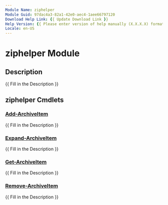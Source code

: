 ```yaml
---
Module Name: ziphelper
Module Guid: 97dac4a3-82a1-42e0-aec4-1aee66797120
Download Help Link: {{ Update Download Link }}
Help Version: {{ Please enter version of help manually (X.X.X.X) format }}
Locale: en-US
---
```


# ziphelper Module
## Description
{{ Fill in the Description }}

## ziphelper Cmdlets
### [Add-ArchiveItem](Add-ArchiveItem.md)
{{ Fill in the Description }}

### [Expand-ArchiveItem](Expand-ArchiveItem.md)
{{ Fill in the Description }}

### [Get-ArchiveItem](Get-ArchiveItem.md)
{{ Fill in the Description }}

### [Remove-ArchiveItem](Remove-ArchiveItem.md)
{{ Fill in the Description }}

